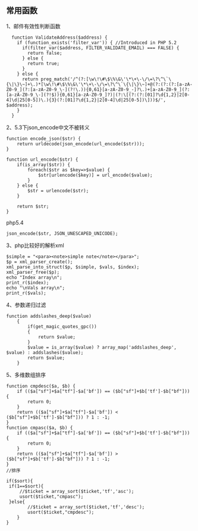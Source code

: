 ## 常用函数 ##

1、邮件有效性判断函数

	  function ValidateAddress($address) {
	    if (function_exists('filter_var')) { //Introduced in PHP 5.2
	      if(filter_var($address, FILTER_VALIDATE_EMAIL) === FALSE) {
	        return false;
	      } else {
	        return true;
	      }
	    } else {
	      return preg_match('/^(?:[\w\!\#\$\%\&\'\*\+\-\/\=\?\^\`\{\|\}\~]+\.)*[\w\!\#\$\%\&\'\*\+\-\/\=\?\^\`\{\|\}\~]+@(?:(?:(?:[a-zA-Z0-9_](?:[a-zA-Z0-9_\-](?!\.)){0,61}[a-zA-Z0-9_-]?\.)+[a-zA-Z0-9_](?:[a-zA-Z0-9_\-](?!$)){0,61}[a-zA-Z0-9_]?)|(?:\[(?:(?:[01]?\d{1,2}|2[0-4]\d|25[0-5])\.){3}(?:[01]?\d{1,2}|2[0-4]\d|25[0-5])\]))$/', $address);
	    }
	  }

2、5.3下json_encode中文不被转义

	function encode_json($str) {  
	    return urldecode(json_encode(url_encode($str)));      
	}  
	  
	function url_encode($str) {  
	    if(is_array($str)) {  
	        foreach($str as $key=>$value) {  
	            $str[urlencode($key)] = url_encode($value);  
	        }  
	    } else {  
	        $str = urlencode($str);  
	    }  
	      
	    return $str;  
	}

php5.4

	json_encode($str, JSON_UNESCAPED_UNICODE);  

3、php比较好的解析xml

	$simple = "<para><note>simple note</note></para>";
	$p = xml_parser_create();
	xml_parse_into_struct($p, $simple, $vals, $index);
	xml_parser_free($p);
	echo "Index array\n";
	print_r($index);
	echo "\nVals array\n";
	print_r($vals);

4、参数递归过滤

	function addslashes_deep($value)
		{
			if(get_magic_quotes_gpc())
			{
				return $value;
			}
			$value = is_array($value) ? array_map('addslashes_deep', $value) : addslashes($value);
			return $value;
		}

5、多维数组排序

	function cmpdesc($a, $b) {
	    if (($a["sf"]+$a["tf"]-$a['bf']) == ($b["sf"]+$b['tf']-$b["bf"])) {
	        return 0;
	    }
	    return (($a["sf"]+$a["tf"]-$a['bf']) < ($b["sf"]+$b['tf']-$b["bf"])) ? 1 : -1;
	}
	function cmpasc($a, $b) {
	    if (($a["sf"]+$a["tf"]-$a['bf']) == ($b["sf"]+$b['tf']-$b["bf"])) {
	        return 0;
	    }
	    return (($a["sf"]+$a["tf"]-$a['bf']) > ($b["sf"]+$b['tf']-$b["bf"])) ? 1 : -1;
	}
	//排序

	if($sort){
   	 if(1==$sort){
   	     //$ticket = array_sort($ticket,'tf','asc');
   	     usort($ticket,"cmpasc");
   	 }else{
        	//$ticket = array_sort($ticket,'tf','desc');
	        usort($ticket,"cmpdesc");
	    }
	}
